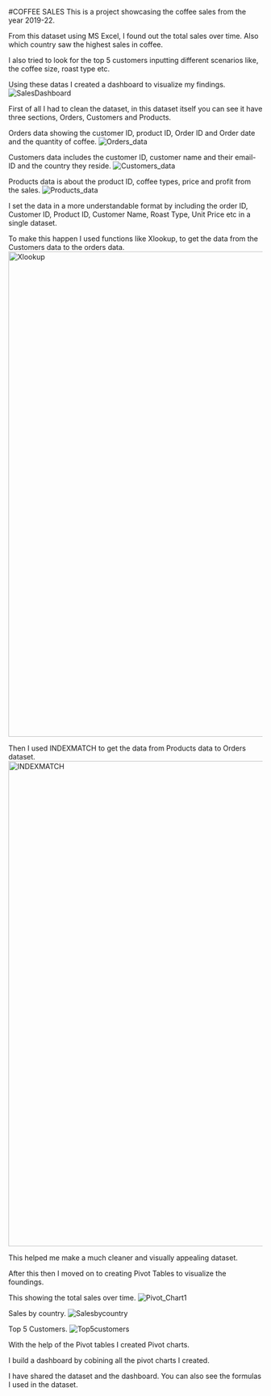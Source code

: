 #COFFEE SALES
This is a project showcasing the coffee sales from the year 2019-22.

From this dataset using MS Excel, I found out the total sales over time. Also which country saw the highest sales in coffee.

I also tried to look for the top 5 customers inputting different scenarios like, the coffee size, roast type etc.

Using these datas I created a dashboard to visualize my findings.
![SalesDashboard](https://github.com/FaizalAbdulNazar/Coffee-Sales/assets/159605612/a7f834b5-5f2d-4c7f-8f28-15a3832ae1f0)

First of all I had to clean the dataset, in this dataset itself you can see it have three sections, Orders, Customers and Products.

Orders data showing the customer ID, product ID, Order ID and Order date and the quantity of coffee.
![Orders_data](https://github.com/FaizalAbdulNazar/Coffee-Sales/assets/159605612/3c8287a5-8f95-4ed6-b53d-45531c1f4920)

Customers data includes the customer ID, customer name and their email-ID and the country they reside.
![Customers_data](https://github.com/FaizalAbdulNazar/Coffee-Sales/assets/159605612/14d2a6fe-fcb0-4fb5-a2c6-7cea6bbacc71)

Products data is about the product ID, coffee types, price and profit from the sales.
![Products_data](https://github.com/FaizalAbdulNazar/Coffee-Sales/assets/159605612/d94303c6-f8fa-4526-8525-d5ddb0580051)

I set the data in a more understandable format by including the order ID, Customer ID, Product ID, Customer Name, Roast Type, Unit Price etc in a single dataset.

To make this happen I used functions like Xlookup, to get the data from the Customers data to the orders data.
<img width="960" alt="Xlookup" src="https://github.com/FaizalAbdulNazar/Coffee-Sales/assets/159605612/6017536d-02f9-4a05-9e67-7c3ad7a548df">

Then I used INDEXMATCH to get the data from Products data to Orders dataset.
<img width="960" alt="INDEXMATCH" src="https://github.com/FaizalAbdulNazar/Coffee-Sales/assets/159605612/02e14299-5906-4073-993d-2aba88a64417">

This helped me make a much cleaner and visually appealing dataset.

After this then I moved on to creating Pivot Tables to visualize the foundings.

This showing the total sales over time.
![Pivot_Chart1](https://github.com/FaizalAbdulNazar/Coffee-Sales/assets/159605612/c0e986aa-cc85-458f-8f88-bd8fcb8060c2)

Sales by country.
![Salesbycountry](https://github.com/FaizalAbdulNazar/Coffee-Sales/assets/159605612/e9ff04e9-7942-4b4f-83d7-4d7c9b5e1a63)

Top 5 Customers.
![Top5customers](https://github.com/FaizalAbdulNazar/Coffee-Sales/assets/159605612/4bf65b57-c621-4ef3-9bf0-f21104a584fa)

With the help of the Pivot tables I created Pivot charts.

I build a dashboard by cobining all the pivot charts I created.

I have shared the dataset and the dashboard. You can also see the formulas I used in the dataset.
